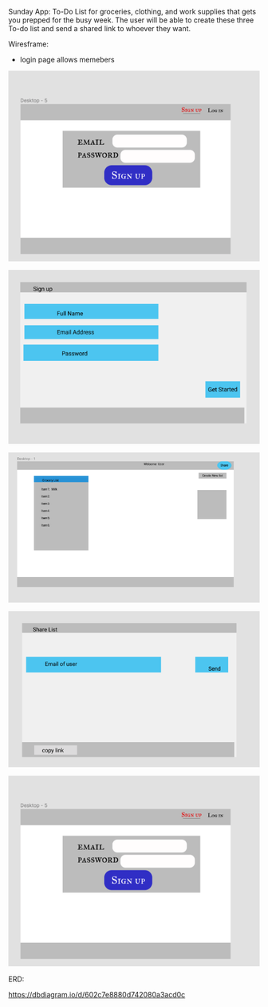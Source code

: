 Sunday App: To-Do List for groceries, clothing, and work supplies that gets you prepped for the busy week. The user will be able to create these three To-do list and send a shared link to whoever they want.

Wiresframe:
- login page allows memebers




![login](./login.png)

![signup](./signuppage.png)

![homepage](./homepage.png)

![sharelink](./sharelinkpage.png)

![logout](./login.png)

ERD:

https://dbdiagram.io/d/602c7e8880d742080a3acd0c